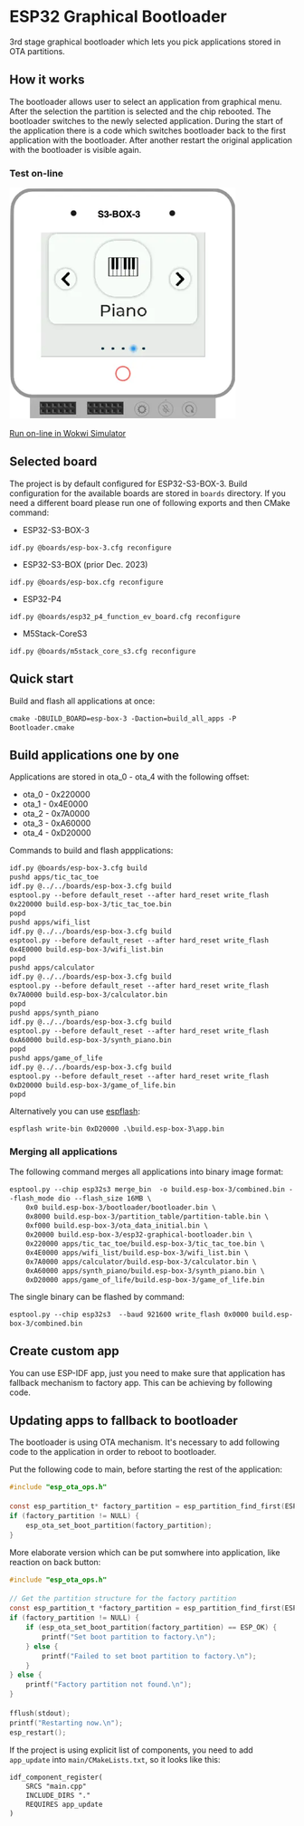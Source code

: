 # ESP32 Graphical Bootloader

3rd stage graphical bootloader which lets you pick applications stored in OTA partitions.


## How it works

The bootloader allows user to select an application from graphical menu. After the selection the partition is selected and the chip rebooted. The bootloader switches to the newly selected application. During the start of the application there is a code which switches bootloader back to the first application with the bootloader. After another restart the original application with the bootloader is visible again.

### Test on-line

[![ESP32-S3-Box-3 Graphical Bootloader](doc/esp32-s3-box-3-graphical-bootloader.webp)](https://wokwi.com/experimental/viewer?diagram=https://gist.githubusercontent.com/urish/c3d58ddaa0817465605ecad5dc171396/raw/ab1abfa902835a9503d412d55a97ee2b7e0a6b96/diagram.json&firmware=https://github.com/georgik/esp32-graphical-bootloader/releases/latest/download/graphical-bootloader-esp32-s3-box.uf2
)

[Run on-line in Wokwi Simulator](https://wokwi.com/experimental/viewer?diagram=https://gist.githubusercontent.com/urish/c3d58ddaa0817465605ecad5dc171396/raw/ab1abfa902835a9503d412d55a97ee2b7e0a6b96/diagram.json&firmware=https://github.com/georgik/esp32-graphical-bootloader/releases/latest/download/graphical-bootloader-esp32-s3-box.uf2)

## Selected board

The project is by default configured for ESP32-S3-BOX-3. Build configuration for the available boards are stored in `boards` directory.
If you need a different board please run one of following exports and then CMake command:

- ESP32-S3-BOX-3
```shell
idf.py @boards/esp-box-3.cfg reconfigure
```

- ESP32-S3-BOX (prior Dec. 2023)
```shell
idf.py @boards/esp-box.cfg reconfigure
```

- ESP32-P4
```shell
idf.py @boards/esp32_p4_function_ev_board.cfg reconfigure
```

- M5Stack-CoreS3
```shell
idf.py @boards/m5stack_core_s3.cfg reconfigure
```

## Quick start

Build and flash all applications at once:

```shell
cmake -DBUILD_BOARD=esp-box-3 -Daction=build_all_apps -P Bootloader.cmake
```

## Build applications one by one

Applications are stored in ota_0 - ota_4 with the following offset:
- ota_0 - 0x220000
- ota_1 - 0x4E0000
- ota_2 - 0x7A0000
- ota_3 - 0xA60000
- ota_4 - 0xD20000

Commands to build and flash appplications:
```shell
idf.py @boards/esp-box-3.cfg build
pushd apps/tic_tac_toe
idf.py @../../boards/esp-box-3.cfg build
esptool.py --before default_reset --after hard_reset write_flash 0x220000 build.esp-box-3/tic_tac_toe.bin
popd
pushd apps/wifi_list
idf.py @../../boards/esp-box-3.cfg build
esptool.py --before default_reset --after hard_reset write_flash 0x4E0000 build.esp-box-3/wifi_list.bin
popd
pushd apps/calculator
idf.py @../../boards/esp-box-3.cfg build
esptool.py --before default_reset --after hard_reset write_flash 0x7A0000 build.esp-box-3/calculator.bin
popd
pushd apps/synth_piano
idf.py @../../boards/esp-box-3.cfg build
esptool.py --before default_reset --after hard_reset write_flash 0xA60000 build.esp-box-3/synth_piano.bin
popd
pushd apps/game_of_life
idf.py @../../boards/esp-box-3.cfg build
esptool.py --before default_reset --after hard_reset write_flash 0xD20000 build.esp-box-3/game_of_life.bin
popd
```

Alternatively you can use [espflash](https://github.com/esp-rs/espflash/blob/main/espflash/README.md#installation):
```
espflash write-bin 0xD20000 .\build.esp-box-3\app.bin
```

### Merging all applications

The following command merges all applications into binary image format:
```shell
esptool.py --chip esp32s3 merge_bin  -o build.esp-box-3/combined.bin --flash_mode dio --flash_size 16MB \
    0x0 build.esp-box-3/bootloader/bootloader.bin \
    0x8000 build.esp-box-3/partition_table/partition-table.bin \
    0xf000 build.esp-box-3/ota_data_initial.bin \
    0x20000 build.esp-box-3/esp32-graphical-bootloader.bin \
    0x220000 apps/tic_tac_toe/build.esp-box-3/tic_tac_toe.bin \
    0x4E0000 apps/wifi_list/build.esp-box-3/wifi_list.bin \
    0x7A0000 apps/calculator/build.esp-box-3/calculator.bin \
    0xA60000 apps/synth_piano/build.esp-box-3/synth_piano.bin \
    0xD20000 apps/game_of_life/build.esp-box-3/game_of_life.bin
```

The single binary can be flashed by command:

```shell
esptool.py --chip esp32s3  --baud 921600 write_flash 0x0000 build.esp-box-3/combined.bin
```

## Create custom app

You can use ESP-IDF app, just you need to make sure that application has fallback mechanism to factory app. This can be achieving by following code.

## Updating apps to fallback to bootloader

The bootloader is using OTA mechanism. It's necessary to add following code to the application
in order to reboot to bootloader.

Put the following code to main, before starting the rest of the application:
```c
#include "esp_ota_ops.h"

const esp_partition_t* factory_partition = esp_partition_find_first(ESP_PARTITION_TYPE_APP, ESP_PARTITION_SUBTYPE_APP_FACTORY, NULL);
if (factory_partition != NULL) {
    esp_ota_set_boot_partition(factory_partition);
}
```

More elaborate version which can be put somwhere into application, like reaction on back button:

```c
#include "esp_ota_ops.h"

// Get the partition structure for the factory partition
const esp_partition_t *factory_partition = esp_partition_find_first(ESP_PARTITION_TYPE_APP, ESP_PARTITION_SUBTYPE_APP_FACTORY, NULL);
if (factory_partition != NULL) {
    if (esp_ota_set_boot_partition(factory_partition) == ESP_OK) {
        printf("Set boot partition to factory.\n");
    } else {
        printf("Failed to set boot partition to factory.\n");
    }
} else {
    printf("Factory partition not found.\n");
}

fflush(stdout);
printf("Restarting now.\n");
esp_restart();
```

If the project is using explicit list of components, you need to add `app_update` into `main/CMakeLists.txt`, so it looks like this:
```
idf_component_register(
    SRCS "main.cpp"
    INCLUDE_DIRS "."
    REQUIRES app_update
)
```
